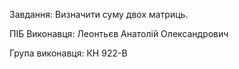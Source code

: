 Завдання: Визначити суму двох матриць.

ПІБ Виконавця: Леонтьєв Анатолій Олександрович

Група виконавця: КН 922-В
